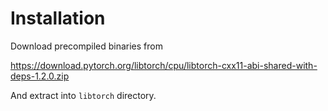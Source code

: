 # Installation

Download precompiled binaries from

https://download.pytorch.org/libtorch/cpu/libtorch-cxx11-abi-shared-with-deps-1.2.0.zip

And extract into `libtorch` directory.